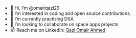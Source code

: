 - 👋 Hi, I’m @omairqazi29
- 👀 I’m interested in coding and open source contributions.
- 🌱 I’m currently practising DSA
- 💞️ I’m looking to collaborate on space apps projects
- 📫 Reach me on LinkedIn: <a href="https://linkedin.com/in/qazi-omair-ahmed">Qazi Omair Ahmed</a>

<!---
omairqazi29/omairqazi29 is a ✨ special ✨ repository because its `README.md` (this file) appears on your GitHub profile.
You can click the Preview link to take a look at your changes.
--->
